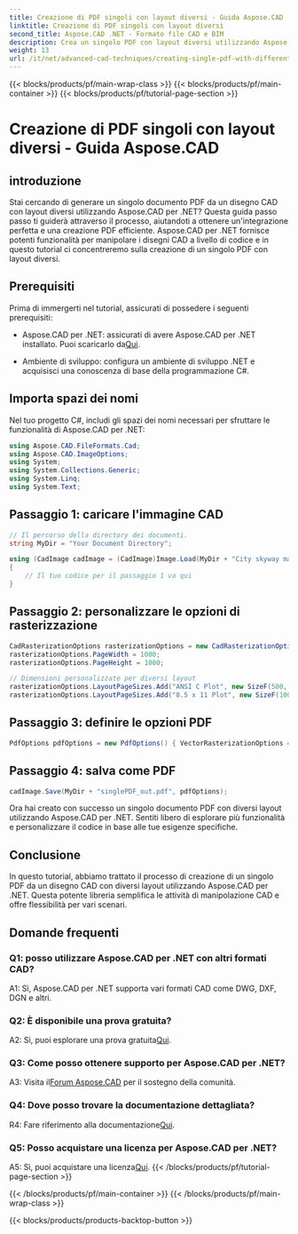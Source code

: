 ```yaml
---
title: Creazione di PDF singoli con layout diversi - Guida Aspose.CAD
linktitle: Creazione di PDF singoli con layout diversi
second_title: Aspose.CAD .NET - Formato file CAD e BIM
description: Crea un singolo PDF con layout diversi utilizzando Aspose.CAD per .NET. Segui la nostra guida passo passo per un'integrazione perfetta e una generazione efficiente di PDF.
weight: 13
url: /it/net/advanced-cad-techniques/creating-single-pdf-with-different-layouts/
---
```


{{< blocks/products/pf/main-wrap-class >}}
{{< blocks/products/pf/main-container >}}
{{< blocks/products/pf/tutorial-page-section >}}

# Creazione di PDF singoli con layout diversi - Guida Aspose.CAD

## introduzione

Stai cercando di generare un singolo documento PDF da un disegno CAD con layout diversi utilizzando Aspose.CAD per .NET? Questa guida passo passo ti guiderà attraverso il processo, aiutandoti a ottenere un'integrazione perfetta e una creazione PDF efficiente. Aspose.CAD per .NET fornisce potenti funzionalità per manipolare i disegni CAD a livello di codice e in questo tutorial ci concentreremo sulla creazione di un singolo PDF con layout diversi.

## Prerequisiti

Prima di immergerti nel tutorial, assicurati di possedere i seguenti prerequisiti:

-  Aspose.CAD per .NET: assicurati di avere Aspose.CAD per .NET installato. Puoi scaricarlo da[Qui](https://releases.aspose.com/cad/net/).

- Ambiente di sviluppo: configura un ambiente di sviluppo .NET e acquisisci una conoscenza di base della programmazione C#.

## Importa spazi dei nomi

Nel tuo progetto C#, includi gli spazi dei nomi necessari per sfruttare le funzionalità di Aspose.CAD per .NET:

```csharp
using Aspose.CAD.FileFormats.Cad;
using Aspose.CAD.ImageOptions;
using System;
using System.Collections.Generic;
using System.Linq;
using System.Text;
```

## Passaggio 1: caricare l'immagine CAD

```csharp
// Il percorso della directory dei documenti.
string MyDir = "Your Document Directory";

using (CadImage cadImage = (CadImage)Image.Load(MyDir + "City skyway map.dwg"))
{
    // Il tuo codice per il passaggio 1 va qui
}
```

## Passaggio 2: personalizzare le opzioni di rasterizzazione

```csharp
CadRasterizationOptions rasterizationOptions = new CadRasterizationOptions();
rasterizationOptions.PageWidth = 1000;
rasterizationOptions.PageHeight = 1000;

// Dimensioni personalizzate per diversi layout
rasterizationOptions.LayoutPageSizes.Add("ANSI C Plot", new SizeF(500, 1000));
rasterizationOptions.LayoutPageSizes.Add("8.5 x 11 Plot", new SizeF(1000, 100));
```

## Passaggio 3: definire le opzioni PDF

```csharp
PdfOptions pdfOptions = new PdfOptions() { VectorRasterizationOptions = rasterizationOptions };
```

## Passaggio 4: salva come PDF

```csharp
cadImage.Save(MyDir + "singlePDF_out.pdf", pdfOptions);
```

Ora hai creato con successo un singolo documento PDF con diversi layout utilizzando Aspose.CAD per .NET. Sentiti libero di esplorare più funzionalità e personalizzare il codice in base alle tue esigenze specifiche.

## Conclusione

In questo tutorial, abbiamo trattato il processo di creazione di un singolo PDF da un disegno CAD con diversi layout utilizzando Aspose.CAD per .NET. Questa potente libreria semplifica le attività di manipolazione CAD e offre flessibilità per vari scenari.

## Domande frequenti

### Q1: posso utilizzare Aspose.CAD per .NET con altri formati CAD?

A1: Sì, Aspose.CAD per .NET supporta vari formati CAD come DWG, DXF, DGN e altri.

### Q2: È disponibile una prova gratuita?

 A2: Sì, puoi esplorare una prova gratuita[Qui](https://releases.aspose.com/).

### Q3: Come posso ottenere supporto per Aspose.CAD per .NET?

 A3: Visita il[Forum Aspose.CAD](https://forum.aspose.com/c/cad/19) per il sostegno della comunità.

### Q4: Dove posso trovare la documentazione dettagliata?

 R4: Fare riferimento alla documentazione[Qui](https://reference.aspose.com/cad/net/).

### Q5: Posso acquistare una licenza per Aspose.CAD per .NET?

 A5: Sì, puoi acquistare una licenza[Qui](https://purchase.aspose.com/buy).
{{< /blocks/products/pf/tutorial-page-section >}}

{{< /blocks/products/pf/main-container >}}
{{< /blocks/products/pf/main-wrap-class >}}

{{< blocks/products/products-backtop-button >}}

